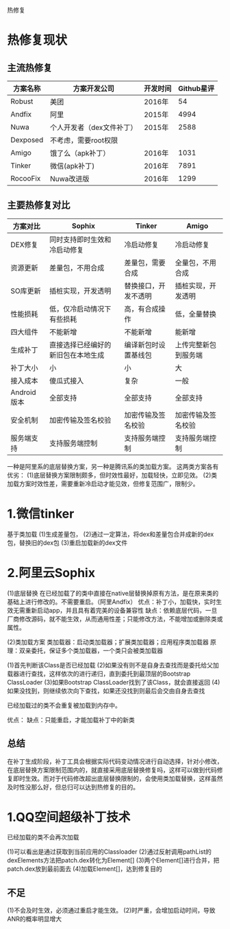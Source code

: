热修复

# 热修复现状

## 主流热修复
方案名称 |  方案开发公司 |  开发时间 |  Github星评
---|---|---|---
Robust |  美团 |  2016年 |  54
Andfix |  阿里 |  2015年 |  4994
Nuwa |  个人开发者（dex文件补丁） |  2015年 |  2588
Dexposed |  不考虑，需要root权限 |   |  
Amigo |  饿了么（apk补丁） |  2016年 |  1031
Tinker |  微信(apk补丁) |  2016年 |  7891
RocooFix |  Nuwa改进版 |  2016年 |  1299

## 主要热修复对比
方案对比 |  Sophix |  Tinker |  Amigo
---|---|---|---
DEX修复 |  同时支持即时生效和冷启动修复 |  冷启动修复 |  冷启动修复
资源更新 |  差量包，不用合成 |  差量包，需要合成 |  全量包，不用合成
SO库更新 |  插桩实现，开发透明 |  替换接口，开发不透明 |  插桩实现，开发透明
性能损耗 |  低，仅冷启动情况下有些损耗 |  高，有合成操作 |  低，全量替换
四大组件 |  不能新增 |  不能新增 |  能新增
生成补丁 |  直接选择已经编好的新旧包在本地生成 |  编译新包时设置基线包 |  上传完整新包到服务端
补丁大小 |  小 |  小 |  大
接入成本 |  傻瓜式接入 |  复杂 |  一般
Android版本 |  全部支持 |  全部支持 |  全部支持
安全机制 |  加密传输及签名校验 |  加密传输及签名校验 |  加密传输及签名校验
服务端支持 |  支持服务端控制 |  支持服务端控制 |  支持服务端控制

一种是阿里系的底层替换方案，另一种是腾讯系的类加载方案。
这两类方案各有优劣：
(1)底层替换方案限制颇多，但时效性最好，加载轻快，立即见效。
(2)类加载方案时效性差，需要重新冷启动才能见效，但修复范围广，限制少。

# 1.微信tinker
基于类加载
(1)生成差量包，
(2)通过一定算法，将dex和差量包合并成新的dex包，替换旧的dex包
(3)重启加载新的dex文件

# 2.阿里云Sophix
(1)底层替换
在已经加载了的类中直接在native层替换掉原有方法，是在原来类的基础上进行修改的。不需要重启。（阿里Andfix）
优点：补丁小，加载快，实时生效无需重新启动app，并且具有着完美的设备兼容性
缺点：依赖底层代码，一旦厂商修改源码，就不能生效，从而通用性差；只能修改方法，不能增加或删除类或属性。

(2)类加载方案
类加载器：启动类加载器；扩展类加载器；应用程序类加载器
原理：双亲委托，保证多个类加载器，一个类只会被类加载器

(1)首先判断该Class是否已经加载
(2)如果没有则不是自身去查找而是委托给父加载器进行查找，这样依次的进行递归，直到委托到最顶层的Bootstrap ClassLoader
(3)如果Bootstrap ClassLoader找到了该Class，就会直接返回
(4)如果没找到，则继续依次向下查找，如果还没找到则最后会交由自身去查找


已经加载过的类不会重复被加载到内存中。

优点：
缺点：只能重启，才能加载补丁中的新类


## 总结
在补丁生成阶段，补丁工具会根据实际代码变动情况进行自动选择，针对小修改，在底层替换方案限制范围内的，就直接采用底层替换修复吗，这样可以做到代码修复即时生效。而对于代码修改超出底层替换限制的，会使用类加载替换，这样虽然及时性没那么好，但总归可以达到热修复的目的。


# 1.QQ空间超级补丁技术
已经加载的类不会再次加载

(1)可以看出是通过获取到当前应用的Classloader
(2)通过反射调用pathList的dexElements方法把patch.dex转化为Element[]
(3)两个Element[]进行合并，把patch.dex放到最前面去
(4)加载Element[]，达到修复目的

## 不足
(1)不会及时生效，必须通过重启才能生效。
(2)时严重，会增加启动时间，导致ANR的概率明显增大